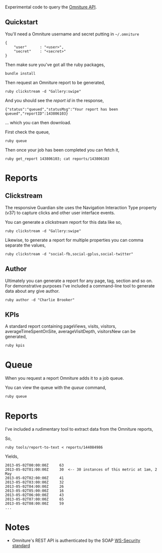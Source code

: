 
Experimental code to query the [Omniture API](https://developer.omniture.com).

## Quickstart 

You'll need a Omniture username and secret putting in `~/.omniture`

```
{
    "user"      : "<user>",
    "secret"    : "<secret>"
}
```

Then make sure you've got all the ruby packages,

```
bundle install
```

Then request an Omniture report to be generated,

```
ruby clickstream -d "Gallery:swipe" 
```

And you should see the _report id_ in the response,

```
{"status":"queued","statusMsg":"Your report has been queued","reportID":143806103}
```

... which you can then download.

First check the queue,

```
ruby queue 
```

Then once your job has been completed you can fetch it,

```
ruby get_report 143806103; cat reports/143806103 
```

# Reports 

## Clickstream

The responsive Guardian site uses the Navigation Interaction Type property (v37) to capture clicks and other user interface events. 

You can generate a clickstream report for this data like so,

```
ruby clickstream -d "Gallery:swipe"
```

Likewise, to generate a report for multiple properties you can comma separate the values,

```
ruby clickstream -d "social-fb,social-gplus,social-twitter"
```

## Author 

Ultimately you can generate a report for any page, tag, section and so on. For demonstrative purposes I've included a command-line tool to generate
data about any give author.

```
ruby author -d "Charlie Brooker"
```

## KPIs

A standard report containing pageViews, visits, visitors, averageTimeSpentOnSite, averageVisitDepth, visitorsNew can be generated,

```
ruby kpis
```

# Queue

When you request a report Omniture adds it to a job queue.

You can view the queue with the _queue_ command,

```
ruby queue
```

# Reports

I've included a rudimentary tool to extract data from the Omniture reports,

So,

```
ruby tools/report-to-text < reports/144084986
```

Yields,

```
2013-05-02T00:00:00Z     63
2013-05-02T01:00:00Z     30  <-- 30 instances of this metric at 1am, 2 May
2013-05-02T02:00:00Z     41
2013-05-02T03:00:00Z     32
2013-05-02T04:00:00Z     26
2013-05-02T05:00:00Z     16
2013-05-02T06:00:00Z     43
2013-05-02T07:00:00Z     65
2013-05-02T08:00:00Z     59
...
```

# Notes

- Omniture's REST API is authenticated by the SOAP [WS-Security standard](http://en.wikipedia.org/wiki/WS-Security)
